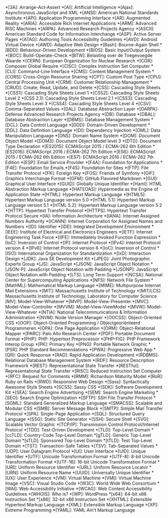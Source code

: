 *[3A]:                      Arrange-Act-Assert
*[AI]:                      Artificial Intelligence
*[Ajax]:                    Asynchronous JavaScript and XML
*[ANSI]:                    American National Standards Institute
*[API]:                     Application Programming Interface
*[AR]:                      Augmented Reality
*[ARIA]:                    Accessible Rich Internet Applications
*[ARM]:                     Advanced RISC Machines
*[ARPA]:                    Advanced Research Projects Agency
*[ASCII]:                   American Standard Code for Information Interchange
*[ASP]:                     Active Server Pages
*[ATAG]:                    Authoring Tools Accessibility Guidelines
*[AVD]:                     Android Virtual Device
*[AWD]:                     Adaptive Web Design
*[Bash]:                    Bourne-Again Shell
*[BDD]:                     Behaviour-Driven Development
*[BIOS]:                    Basic Input/Output System
*[BOC]:                     Build-Operate-Check
*[BTW]:                     Belasting over de Toegevoegde Waarde
*[CERN]:                    European Organization for Nuclear Research
*[CGR]:                     Composer Global Require
*[CISC]:                    Complex Instruction Set Computer
*[CLI]:                     Command-Line Interface
*[CMS]:                     Content Management System
*[CORS]:                    Cross-Origin Resource Sharing
*[CPT]:                     Custom Post Type
*[CPU]:                     Central Processing Unit
*[CRM]:                     Customer Relationship Management
*[CRUD]:                    Create, Read, Update, and Delete
*[CSS]:                     Cascading Style Sheets
  *[CSS1]:                  Cascading Style Sheets Level 1
  *[CSS2]:                  Cascading Style Sheets Level 2
  *[CSS 2.1]:               Cascading Style Sheets Level 2.1
  *[CSS3]:                  Cascading Style Sheets Level 3
  *[CSS4]:                  Cascading Style Sheets Level 4
*[CSV]:                     Comma-Separated Values
*[DAL]:                     Database Abstraction Layer
*[DARPA]:                   Defense Advanced Research Projects Agency
*[DB]:                      Database
*[DBAL]:                    Database Abstraction Layer
*[DBMS]:                    Database Management System
*[DCL]:                     Data Control Language
*[DDD]:                     Domain-Driven Development
*[DDL]:                     Data Definition Language
*[DI]:                      Dependency Injection
*[DML]:                     Data Manipulation Language
*[DNS]:                     Domain Name System
*[DOM]:                     Document Object Model
  *[DOM3]:                  Document Object Model level 3
*[DTD]:                     Document Type Declaration
*[ES2015]:                  ECMAScript 2015 / ECMA-262 6th Edition
*[ES2016]:                  ECMAScript 2016 / ECMA-262 7th Edition
*[ES6]:                     ECMAScript 2015 / ECMA-262 6th Edition
*[ES7]:                     ECMAScript 2016 / ECMA-262 7th Edition
*[ESP]:                     Email Service Provider
*[F4A]:                     Foundation for Applications
*[F4E]:                     Foundation for Emails
*[F4S]:                     Foundation for Sites
*[FTP]:                     File Transfer Protocol
*[FK]:                      Foreign Key
*[FOS]:                     Friends of Symfony
*[GIF]:                     Graphics Interchange Format
*[GFM]:                     GitHub Flavored Markdown
*[GUI]:                     Graphical User Interface
*[GUID]:                    Globally Unique Identifier
*[Haml]:                    HTML Abstraction Markup Language
*[HATEOAS]:                 Hypermedia as the Engine of Application State
*[HTML]:                    Hypertext Markup Language
  *[HTML5]:                 Hypertext Markup Language version 5.0
  *[HTML 5.1]:              Hypertext Markup Language version 5.1
  *[HTML 5.2]:              Hypertext Markup Language version 5.2
*[HTTP]:                    Hypertext Transfer Protocol
*[HTTPS]:                   Hypertext Transfer Protocol Secure
*[IA]:                      Information Architecture
*[IANA]:                    Internet Assigned Numbers Authority
*[ICANN]:                   Internet Corporation for Assigned Names and Numbers
*[ID]:                      Identifier
*[IDE]:                     Integrated Development Environment
*[IEEE]:                    Institute of Electrical and Electronics Engineers
*[IETF]:                    Internet Engineering Task Force
*[IIFE]:                    Immediately Invoked Function Expression
*[IoC]:                     Inversion of Control
*[IP]:                      Internet Protocol
*[IPv4]:                    Internet Protocol version 4
*[IPv6]:                    Internet Protocol version 6
*[IoC]:                     Inversion of Control
*[ISO]:                     International Organization for Standardization
*[IxD]:                     Interaction Design
*[JDK]:                     Java SE Development Kit
*[JPEG]:                    Joint Photographic Experts Group
*[JS]:                      JavaScript
*[JSON]:                    JavaScript Object Notation
*[JSON-P]:                  JavaScript Object Notation with Padding
*[JSONP]:                   JavaScript Object Notation with Padding
*[LTS]:                     Long Term Support
*[NCSA]:                    National Center for Supercomputing Applications
*[NFS]:                     Network File System
*[MathML]:                  Mathematical Markup Language
*[MIME]:                    Multipurpose Internet Mail Extensions
*[MIT]:                     Massachusetts Institute of Technology
  *[MIT/LCS]:               Massachusetts Institute of Technology, Laboratory for Computer Science
*[MV*]:                     Model-View-Whatever
*[MVP]:                     Model-View-Presenter
*[MVC]:                     Model-View-Controller
*[MVVM]:                    Model-View-ViewModel
*[MVW]:                     Model-View-Whatever
*[NTIA]:                    National Telecommunications & Information Administration
*[NVM]:                     Node Version Manager
*[OOCSS]:                   Object-Oriented CSS
*[OOP]:                     Object-Oriented Programming / Objectgeoriënteerd Programmeren
*[OPA]:                     One Page Application
*[ORM]:                     Object-Relational Mapper
*[PARC]:                    Palo Alto Research Center
*[PDF]:                     Portable Document Format
*[PHP]:                     PHP: Hypertext Preprocessor
*[PHP-FIG]:                 PHP Framework Interop Group
*[PK]:                      Primary Key
*[PNG]:                     Portable Network Graphic
*[PSR]:                     PHP Standard Recommendations
*[PWA]:                     Progressive Web App
*[QR]:                      Quick Response
*[RAD]:                     Rapid Application Development
*[RDBMS]:                   Relational Database Management System
*[RDF]:                     Resource Description Framework
*[REST]:                    Representational State Transfer
*[RESTful]:                 Representational State Transfer
*[RISC]:                    Reduced Instruction Set Computer
*[RFC]:                     Request for Comments
*[RMM]:                     Richardson Maturity Model
*[RoR]:                     Ruby on Rails
*[RWD]:                     Responsive Web Design
*[Sass]:                    Syntactically Awesome Style Sheets
*[SCSS]:                    Sassy CSS
*[SDK]:                     Software Development Kit
*[SEA]:                     Search Engine Advertising
*[SEM]:                     Search Engine Marketing
*[SEO]:                     Search Engine Optimization
*[SFTP]:                    SSH File Transfer Protocol
*[SGML]:                    Standard Generalized Markup Language
*[SMACSS]:                  Scalable and Modular CSS
*[SMB]:                     Server Message Block
*[SMTP]:                    Simple Mail Transfer Protocol
*[SPA]:                     Single-Page Application
*[SQL]:                     Structured Query Language
*[SSG]:                     Static Site Generator
*[SSH]:                     Secure Shell
*[SVG]:                     Scalable Vector Graphic
*[TCP/IP]:                  Transmission Control Protocol/Internet Protocol
*[TDD]:                     Test-Driven Development
*[TLD]:                     Top-Level Domain
  *[ccTLD]:                 Country-Code Top-Level Domain
  *[gTLD]:                  Generic Top-Level Domain
  *[sTLD]:                  Sponsored Top-Level Domain
  *[tTLD]:                  Test Top-Level Domain
*[TST]:                     Transaction-Safe Tables
*[TSV]:                     Tab-Separated Values
*[UDP]:                     User Datagram Protocol
*[UI]:                      User Interface
*[UID]:                     Unique Identifier
*[UTF]:                     Unicode Transformation Format
  *[UTF-8]:                 8-bit Unicode Transformation Format
  *[UTF-16]:                16-bit Unicode Transformation Format
*[URI]:                     Uniform Resource Identifier
*[URL]:                     Uniform Resource Locator
*[URN]:                     Uniform Resource Name
*[UUID]:                    Universally Unique Identifier
*[UX]:                      User Experience
*[VM]:                      Virtual Machine
*[VMI]:                     Virtual Machine Image
*[VSC]:                     Visual Studio Code
*[W3C]:                     World Wide Web Consortium
*[WAI]:                     Web Accessibility Initiative
*[WCAG]:                    Web Content Accessibility Guidelines
*[WHOIS]:                   Who is?
*[WP]:                      WordPress
*[x64]:                     64-bit x86 Instruction Set
*[x86]:                     32-bit x86 Instruction Set
*[XHTML]:                   Extensible Hypertext Markup Language
*[XML]:                     Extensible Markup Language
*[XP]:                      Extreme Programming
*[YAML]:                    YAML Ain't Markup Language
